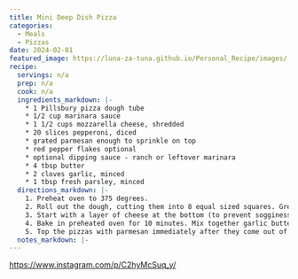 ```yaml
---
title: Mini Deep Dish Pizza
categories: 
  - Meals
  - Pizzas
date: 2024-02-01
featured_image: https://luna-za-tuna.github.io/Personal_Recipe/images/
recipe:
  servings: n/a
  prep: n/a
  cook: n/a
  ingredients_markdown: |-
    * 1 Pillsbury pizza dough tube
    * 1/2 cup marinara sauce
    * 1 1/2 cups mozzarella cheese, shredded
    * 20 slices pepperoni, diced
    * grated parmesan enough to sprinkle on top
    * red pepper flakes optional
    * optional dipping sauce - ranch or leftover marinara
    * 4 tbsp butter
    * 2 cloves garlic, minced
    * 1 tbsp fresh parsley, minced
  directions_markdown: |-
    1. Preheat oven to 375 degrees.
    2. Roll out the dough, cutting them into 8 equal sized squares. Grease the muffin tin, then press the dough into each muffin cup, pressing it up the sides.
    3. Start with a layer of cheese at the bottom (to prevent sogginess), then a sprinkle of pepperoni, a dollop of sauce, then a little more cheese and pepperoni. Then finish it off with a dollop more of sauce another sprinkle of cheese on top.
    4. Bake in preheated oven for 10 minutes. Mix together garlic butter and spread it over the top of the pizzas and any exposed crusts. Continue baking for another 5-8 minutes or until they are golden brown.
    5. Top the pizzas with parmesan immediately after they come out of the oven along with red pepper flakes (if desired).
  notes_markdown: |-
---
```

<https://www.instagram.com/p/C2hyMcSuq_y/>